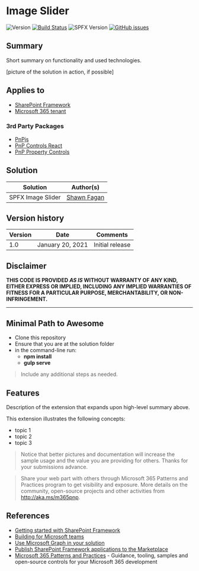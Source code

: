 # Image Slider
![Version](https://img.shields.io/badge/Version-0.0.1-green.svg)
[![Build Status](https://dev.azure.com/scfagan/pipelineBuilds/_apis/build/status/spfx/ImageSlider?repoName=FaganSC%2FspfxImageSlider&branchName=master)](https://dev.azure.com/scfagan/pipelineBuilds/_build/latest?definitionId=19&repoName=FaganSC%2FspfxImageSlider&branchName=master)
![SPFX Version](https://img.shields.io/badge/SPFX%20Version-1.11-green.svg)
[![GitHub issues](https://img.shields.io/github/issues/Naereen/StrapDown.js.svg)](https://GitHub.com/Naereen/StrapDown.js/issues/)

## Summary

Short summary on functionality and used technologies.

[picture of the solution in action, if possible]

## Applies to

- [SharePoint Framework](https://aka.ms/spfx)
- [Microsoft 365 tenant](https://docs.microsoft.com/en-us/sharepoint/dev/spfx/set-up-your-developer-tenant)

### 3rd Party Packages
* [PnPjs](https://pnp.github.io/pnpjs/)
* [PnP Controls React](https://pnp.github.io/sp-dev-fx-controls-react/)
* [PnP Property Controls](https://pnp.github.io/sp-dev-fx-property-controls/)

## Solution

Solution|Author(s)
--------|---------
SPFX Image Slider | [Shawn Fagan](https://twitter.com/fagansc)

## Version history

Version|Date|Comments
-------|----|--------
1.0|January 20, 2021|Initial release

## Disclaimer

**THIS CODE IS PROVIDED *AS IS* WITHOUT WARRANTY OF ANY KIND, EITHER EXPRESS OR IMPLIED, INCLUDING ANY IMPLIED WARRANTIES OF FITNESS FOR A PARTICULAR PURPOSE, MERCHANTABILITY, OR NON-INFRINGEMENT.**

---

## Minimal Path to Awesome

- Clone this repository
- Ensure that you are at the solution folder
- in the command-line run:
  - **npm install**
  - **gulp serve**

> Include any additional steps as needed.

## Features

Description of the extension that expands upon high-level summary above.

This extension illustrates the following concepts:

- topic 1
- topic 2
- topic 3

> Notice that better pictures and documentation will increase the sample usage and the value you are providing for others. Thanks for your submissions advance.

> Share your web part with others through Microsoft 365 Patterns and Practices program to get visibility and exposure. More details on the community, open-source projects and other activities from http://aka.ms/m365pnp.

## References

- [Getting started with SharePoint Framework](https://docs.microsoft.com/en-us/sharepoint/dev/spfx/set-up-your-developer-tenant)
- [Building for Microsoft teams](https://docs.microsoft.com/en-us/sharepoint/dev/spfx/build-for-teams-overview)
- [Use Microsoft Graph in your solution](https://docs.microsoft.com/en-us/sharepoint/dev/spfx/web-parts/get-started/using-microsoft-graph-apis)
- [Publish SharePoint Framework applications to the Marketplace](https://docs.microsoft.com/en-us/sharepoint/dev/spfx/publish-to-marketplace-overview)
- [Microsoft 365 Patterns and Practices](https://aka.ms/m365pnp) - Guidance, tooling, samples and open-source controls for your Microsoft 365 development
